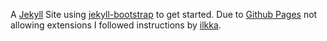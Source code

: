 A [Jekyll][] Site using [jekyll-bootstrap][] to get started. Due to [Github Pages][] not allowing extensions I followed instructions by [ilkka][gh-pages-extensions].



[Jekyll]: https://github.com/mojombo/jekyll
[jekyll-bootstrap]: http://jekyllbootstrap.com/
[Github Pages]: http://pages.github.com/ 
[gh-pages-extensions]: http://ilkka.github.com/blog/2010/11/20/hosting-a-jekyll-blog-with-extensions-on-github/
